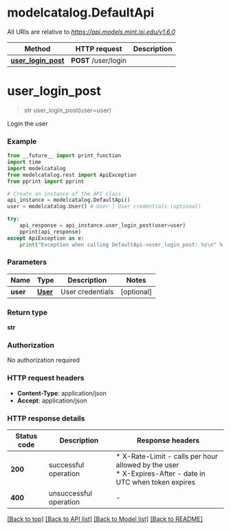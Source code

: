 # modelcatalog.DefaultApi

All URIs are relative to *https://api.models.mint.isi.edu/v1.6.0*

Method | HTTP request | Description
------------- | ------------- | -------------
[**user_login_post**](DefaultApi.md#user_login_post) | **POST** /user/login | 


# **user_login_post**
> str user_login_post(user=user)



Login the user

### Example

```python
from __future__ import print_function
import time
import modelcatalog
from modelcatalog.rest import ApiException
from pprint import pprint

# Create an instance of the API class
api_instance = modelcatalog.DefaultApi()
user = modelcatalog.User() # User | User credentials (optional)

try:
    api_response = api_instance.user_login_post(user=user)
    pprint(api_response)
except ApiException as e:
    print("Exception when calling DefaultApi->user_login_post: %s\n" % e)
```

### Parameters

Name | Type | Description  | Notes
------------- | ------------- | ------------- | -------------
 **user** | [**User**](User.md)| User credentials | [optional] 

### Return type

**str**

### Authorization

No authorization required

### HTTP request headers

 - **Content-Type**: application/json
 - **Accept**: application/json

### HTTP response details
| Status code | Description | Response headers |
|-------------|-------------|------------------|
**200** | successful operation |  * X-Rate-Limit - calls per hour allowed by the user <br>  * X-Expires-After - date in UTC when token expires <br>  |
**400** | unsuccessful operation |  -  |

[[Back to top]](#) [[Back to API list]](../#documentation-for-api-endpoints) [[Back to Model list]](../#documentation-for-models) [[Back to README]](../)


